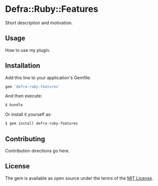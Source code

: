 # Defra::Ruby::Features
Short description and motivation.

## Usage
How to use my plugin.

## Installation
Add this line to your application's Gemfile:

```ruby
gem 'defra-ruby-features'
```

And then execute:
```bash
$ bundle
```

Or install it yourself as:
```bash
$ gem install defra-ruby-features
```

## Contributing
Contribution directions go here.

## License
The gem is available as open source under the terms of the [MIT License](https://opensource.org/licenses/MIT).
